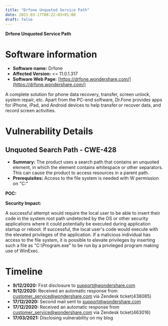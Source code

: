 ```yaml
---
title: "Drfone Unquoted Service Path"
date: 2021-03-17T00:22:03+01:00
draft: false
---
```


**Drfone Unquoted Service Path**

# Software information
* **Software name:** Drfone
* **Affected Version:** <= 11.0.1.317
* **Software Web Page:** [https://drfone.wondershare.com/](https://drfone.wondershare.com/)

A complete solution for phone data recovery, transfer, screen unlock, system repair, etc.
Apart from the PC-end software, Dr.Fone provides apps for iPhone, iPad, and Android devices to help transfer or recover data, and record screen activities.

# Vulnerability Details

## Unquoted Search Path - CWE-428

* **Summary:** The product uses a search path that contains an unquoted element, in which the element contains whitespace or other separators. This can cause the product to access resources in a parent path.
* **Prerequisites:** Access to the file system is needed with W permission on "C:\"

**POC:**


<embed-pdf url="https://sbamsbam.github.io/pdf/wondershare/POC_drfone_unquoted_service_path.pdf" > 

**Security Impact:**

A successful attempt would require the local user to be able to insert their code in the system root path undetected by the OS or other security applications where it could potentially be executed during application startup or reboot. If successful, the local user's code would execute with the elevated privileges of the application.
If a malicious individual has access to the file system, it is possible to elevate privileges by inserting such a file as "C:\Program.exe" to be run by a privileged program making use of WinExec. 

# **Timeline**

* **9/12/2020:** First disclosure to support@wondershare.com 
* **9/12/2020:** Received an automatic response from customer_service@wondershare.com via Zendesk ticket(438085)
* **17/12/2020:** Second mail sent to support@wondershare.com  
* **17/12/2020:** Received an automatic response from customer_service@wondershare.com via Zendesk ticket(463016)
* **17/03/2021:** Disclosing vulnerability on my blog
